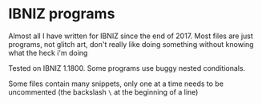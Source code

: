 IBNIZ programs
==============

Almost all I have written for IBNIZ since the end of 2017.
Most files are just programs, not glitch art, don't really like doing something without knowing what the heck i'm doing

Tested on IBNIZ 1.1800. Some programs use buggy nested conditionals.

Some files contain many snippets, only one at a time needs to be uncommented (the backslash `\` at the beginning of a line)